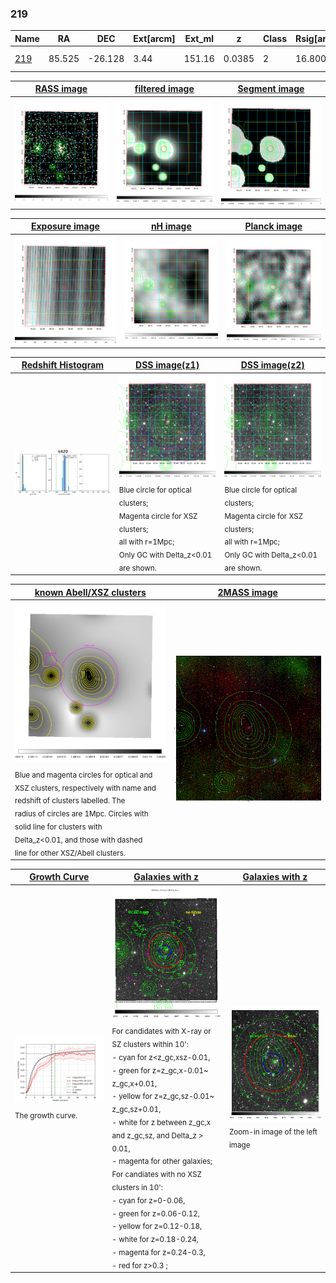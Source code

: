 <div STYLE="page-break-after: always;"></div>

### 219

|Name          |RA          |DEC      | Ext[arcm] | Ext_ml | z    | Class| Rsig[arcmin] | CRsig[c/s] | CR500[c/s] | R500[Mpc] |L500[erg/s]|F500[erg/s/cm^2]| M500[Msun]|Tx[keV]|beta|GC(XSZ,Delta_z<0.01)| GC(OPT,Delta_z<0.01)|GC|alias|
|--------------|------------|------------|---|---|-----------|--------|------|------|----|----|----|----|----|----|----|----|----|----|---|
|[219](script/219.md)     | 85.525       | -26.128       | 3.44    | 151.16   | 0.0385 | 2   | 16.800 |0.342 |0.336 |0.678 |2.159e+43 |6.263e-12 |9.188e+13 |2.057 |0.720 |MCXC, |A, N, |MCXC, A, |k420|

|[RASS image](../image/219/219_img.pdf)|[filtered image](../image/219/219_fil.pdf)|[Segment image](../image/219/219_seg.pdf)|
|-------------------|--------------------|-------------------|
| <img src="../image/219/219_img.png" width="300">  | <img src="../image/219/219_fil.png" width="300">   | <img src="../image/219/219_seg.png" width="300">  |

|[Exposure image](../image/219/219_mex.pdf)| [nH image](../image/219/219_nh.pdf)| [Planck image](../image/219/219_p.pdf)|
|-------------------|--------------------|-------------------|
|<img src="../image/219/219_mex.png" width="300">   | <img src="../image/219/219_nh.png" width="300">    | <img src="../image/219/219_p.png" width="300"> |

|[Redshift Histogram](../image/219/219_zg.pdf) | [DSS image(z1)](../image/219/219_dss_z1.pdf)      |  [DSS image(z2)](../image/219/219_dss_z2.pdf)    |
|-------------------|--------------------|-------------------|
|<img src="../image/219/219_zg.png" width="300"> |<img src="../image/219/219_dss_z1.png" width="300"> <sub><br>Blue circle for optical clusters; <br>Magenta circle for XSZ clusters; <br>all with r=1Mpc; <br>Only GC with Delta_z<0.01 are shown. </sub>| <img src="../image/219/219_dss_z2.png" width="300"><sub><br>Blue circle for optical clusters; <br>Magenta circle for XSZ clusters; <br>all with r=1Mpc; <br>Only GC with Delta_z<0.01 are shown. </sub> |

|[known Abell/XSZ clusters](../image/219/219_m.pdf) | [2MASS image](../image/219/219_2mass.pdf)      |
|-------------------|-------------------|
|<img src=../image/219/219_m.png width="300"> <sub><br>Blue and magenta circles for optical and <br>XSZ clusters, respectively with name and <br>redshift of clusters labelled. The <br>radius of circles are 1Mpc. Circles with <br>solid line for clusters with <br>Delta_z<0.01, and those with dashed <br>line for other XSZ/Abell clusters.        </sub>|<img src="../image/219/219_2mass.png" width="300">  |

|[Growth Curve](../image/219/219_gca_all.png) |[Galaxies with z](../image/219/219_opt_ned.pdf) |[Galaxies with z](../image/219/219_opt_ned_zoom.pdf) |
|-------------------|-------------------|-------------------|
| <img src="../image/219/219_gca_all.png" width="300"> <sub><br>The growth curve.</sub>| <img src=../image/219/219_opt_ned.png width="300"> <br><sub> For candidates with X-ray or SZ clusters within 10': <br> - cyan for z<z_gc,xsz-0.01, <br> - green for z=z_gc,x-0.01~ z_gc,x+0.01, <br> - yellow for z=z_gc,sz-0.01~ z_gc,sz+0.01, <br> - white for z between z_gc,x and z_gc,sz, and Delta_z > 0.01, <br> - magenta for other galaxies; <br>For candiates with no XSZ clusters in 10': <br> - cyan for z=0-0.06, <br> - green for z=0.06-0.12, <br> - yellow for z=0.12-0.18, <br> - white for z=0.18-0.24, <br> - magenta for z=0.24-0.3, <br> - red for z>0.3 ;  </sub>|<img src=../image/219/219_opt_ned_zoom.png width="300">  <br><sub> Zoom-in image of the left image</sub>|




